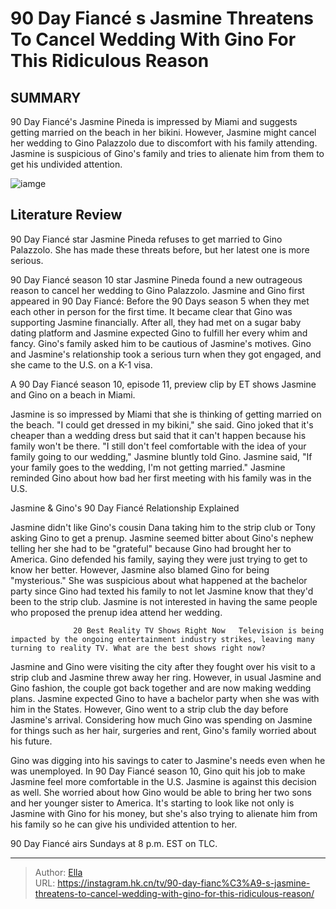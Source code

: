 # 90 Day Fiancé s Jasmine Threatens To Cancel Wedding With Gino For This Ridiculous Reason


## SUMMARY 



  90 Day Fiancé&#39;s Jasmine Pineda is impressed by Miami and suggests getting married on the beach in her bikini.   However, Jasmine might cancel her wedding to Gino Palazzolo due to discomfort with his family attending.   Jasmine is suspicious of Gino&#39;s family and tries to alienate him from them to get his undivided attention.  

![iamge](https://static1.srcdn.com/wordpress/wp-content/uploads/2023/07/90-day-fianc-s-jasmine-pineda-slams-gino-for-refusing-to-pay-for-immigration-lawyer.jpg)

## Literature Review
90 Day Fiancé star Jasmine Pineda refuses to get married to Gino Palazzolo. She has made these threats before, but her latest one is more serious.




90 Day Fiancé season 10 star Jasmine Pineda found a new outrageous reason to cancel her wedding to Gino Palazzolo. Jasmine and Gino first appeared in 90 Day Fiancé: Before the 90 Days season 5 when they met each other in person for the first time. It became clear that Gino was supporting Jasmine financially. After all, they had met on a sugar baby dating platform and Jasmine expected Gino to fulfill her every whim and fancy. Gino&#39;s family asked him to be cautious of Jasmine&#39;s motives. Gino and Jasmine&#39;s relationship took a serious turn when they got engaged, and she came to the U.S. on a K-1 visa.




A 90 Day Fiancé season 10, episode 11, preview clip by ET shows Jasmine and Gino on a beach in Miami.


 

Jasmine is so impressed by Miami that she is thinking of getting married on the beach. &#34;I could get dressed in my bikini,&#34; she said. Gino joked that it&#39;s cheaper than a wedding dress but said that it can&#39;t happen because his family won&#39;t be there. &#34;I still don&#39;t feel comfortable with the idea of your family going to our wedding,&#34; Jasmine bluntly told Gino. Jasmine said, &#34;If your family goes to the wedding, I&#39;m not getting married.&#34; Jasmine reminded Gino about how bad her first meeting with his family was in the U.S.


 Jasmine &amp; Gino&#39;s 90 Day Fiancé Relationship Explained 
          




Jasmine didn&#39;t like Gino&#39;s cousin Dana taking him to the strip club or Tony asking Gino to get a prenup. Jasmine seemed bitter about Gino&#39;s nephew telling her she had to be &#34;grateful&#34; because Gino had brought her to America. Gino defended his family, saying they were just trying to get to know her better. However, Jasmine also blamed Gino for being &#34;mysterious.&#34; She was suspicious about what happened at the bachelor party since Gino had texted his family to not let Jasmine know that they&#39;d been to the strip club. Jasmine is not interested in having the same people who proposed the prenup idea attend her wedding.

                  20 Best Reality TV Shows Right Now   Television is being impacted by the ongoing entertainment industry strikes, leaving many turning to reality TV. What are the best shows right now?    

Jasmine and Gino were visiting the city after they fought over his visit to a strip club and Jasmine threw away her ring. However, in usual Jasmine and Gino fashion, the couple got back together and are now making wedding plans. Jasmine expected Gino to have a bachelor party when she was with him in the States. However, Gino went to a strip club the day before Jasmine&#39;s arrival. Considering how much Gino was spending on Jasmine for things such as her hair, surgeries and rent, Gino&#39;s family worried about his future.




Gino was digging into his savings to cater to Jasmine&#39;s needs even when he was unemployed. In 90 Day Fiancé season 10, Gino quit his job to make Jasmine feel more comfortable in the U.S. Jasmine is against this decision as well. She worried about how Gino would be able to bring her two sons and her younger sister to America. It&#39;s starting to look like not only is Jasmine with Gino for his money, but she&#39;s also trying to alienate him from his family so he can give his undivided attention to her.



90 Day Fiancé airs Sundays at 8 p.m. EST on TLC.






---

> Author: [Ella](https://instagram.hk.cn/)  
> URL: https://instagram.hk.cn/tv/90-day-fianc%C3%A9-s-jasmine-threatens-to-cancel-wedding-with-gino-for-this-ridiculous-reason/  

